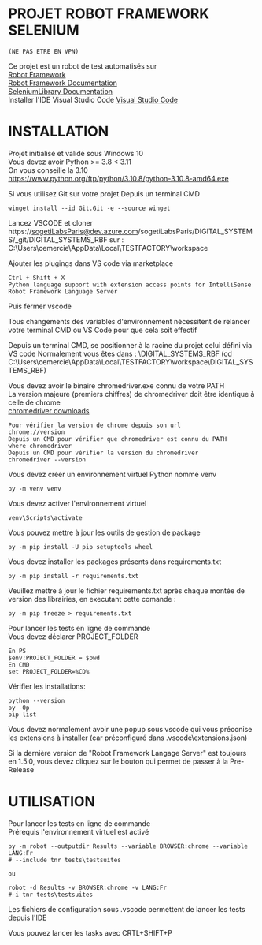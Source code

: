 # PROJET ROBOT FRAMEWORK SELENIUM
	(NE PAS ETRE EN VPN)
	
Ce projet est un robot de test automatisés sur  
[Robot Framework](https://robotframework.org/)  
[Robot Framework Documentation](https://robotframework.org/robotframework/)  
[SeleniumLibrary Documentation](https://robotframework.org/SeleniumLibrary/SeleniumLibrary.html)  
Installer l'IDE Visual Studio Code
[Visual Studio Code](https://code.visualstudio.com/)  

# INSTALLATION  

Projet initialisé et validé sous Windows 10  
Vous devez avoir Python >= 3.8 < 3.11  
On vous conseille la 3.10   
https://www.python.org/ftp/python/3.10.8/python-3.10.8-amd64.exe  

Si vous utilisez Git sur votre projet
Depuis un terminal CMD
```
winget install --id Git.Git -e --source winget
```
Lancez VSCODE et cloner https://sogetiLabsParis@dev.azure.com/sogetiLabsParis/DIGITAL_SYSTEMS/_git/DIGITAL_SYSTEMS_RBF
sur : C:\Users\cemercie\AppData\Local\TESTFACTORY\workspace

Ajouter les plugings dans VS code via marketplace
```
Ctrl + Shift + X
Python language support with extension access points for IntelliSense
Robot Framework Language Server
```
Puis fermer vscode


Tous changements des variables d'environnement nécessitent de relancer votre terminal CMD ou VS Code pour que cela soit effectif  

Depuis un terminal CMD, se positionner à la racine du projet celui défini via VS code
Normalement vous êtes dans :  \DIGITAL_SYSTEMS_RBF
(cd C:\Users\cemercie\AppData\Local\TESTFACTORY\workspace\DIGITAL_SYSTEMS_RBF)

Vous devez avoir le binaire chromedriver.exe connu de votre PATH  
La version majeure (premiers chiffres) de chromedriver doit être identique à celle de chrome  
[chromedriver downloads](https://chromedriver.chromium.org/downloads) 
```
Pour vérifier la version de chrome depuis son url    
chrome://version    
Depuis un CMD pour vérifier que chromedriver est connu du PATH  
where chromedriver   
Depuis un CMD pour vérifier la version du chromedriver  
chromedriver --version 
```

Vous devez créer un environnement virtuel Python nommé venv    
```
py -m venv venv
```
Vous devez activer l'environnement virtuel
```
venv\Scripts\activate
```
Vous pouvez mettre à jour les outils de gestion de package   
```
py -m pip install -U pip setuptools wheel
```
Vous devez installer les packages présents dans requirements.txt   
```
py -m pip install -r requirements.txt
```

Veuillez mettre à jour le fichier requirements.txt après chaque montée de version des librairies, en executant cette comande :
```
py -m pip freeze > requirements.txt  
```

Pour lancer les tests en ligne de commande  
Vous devez déclarer PROJECT_FOLDER  
```
En PS  
$env:PROJECT_FOLDER = $pwd  
En CMD  
set PROJECT_FOLDER=%CD%  
```

Vérifier les installations:
```
python --version
py -0p
pip list
```

Vous devez normalement avoir une popup sous vscode qui vous préconise les extensions à installer (car préconfiguré dans .vscode\extensions.json)  

Si la dernière version de "Robot Framework Langage Server" est toujours en 1.5.0, vous devez cliquez sur le bouton qui permet de passer à la Pre-Release  

# UTILISATION

Pour lancer les tests en ligne de commande    
Prérequis l'environnement virtuel est activé  
```
py -m robot --outputdir Results --variable BROWSER:chrome --variable LANG:Fr 
# --include tnr tests\testsuites

ou

robot -d Results -v BROWSER:chrome -v LANG:Fr 
#-i tnr tests\testsuites

```

Les fichiers de configuration sous .vscode permettent de lancer les tests depuis l'IDE  

Vous pouvez lancer les tasks avec CRTL+SHIFT+P